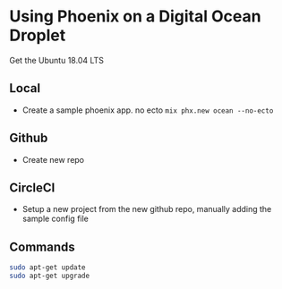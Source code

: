 # Using Phoenix on a Digital Ocean Droplet

Get the Ubuntu 18.04 LTS

## Local

- Create a sample phoenix app. no ecto `mix phx.new ocean --no-ecto`

## Github

- Create new repo

## CircleCI

- Setup a new project from the new github repo, manually adding the sample config file

## Commands

``` bash
sudo apt-get update
sudo apt-get upgrade
```
